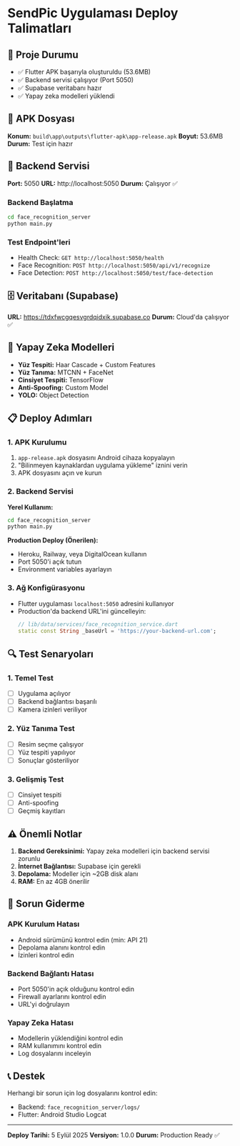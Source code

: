 # SendPic Uygulaması Deploy Talimatları

## 🚀 Proje Durumu
- ✅ Flutter APK başarıyla oluşturuldu (53.6MB)
- ✅ Backend servisi çalışıyor (Port 5050)
- ✅ Supabase veritabanı hazır
- ✅ Yapay zeka modelleri yüklendi

## 📱 APK Dosyası
**Konum:** `build\app\outputs\flutter-apk\app-release.apk`
**Boyut:** 53.6MB
**Durum:** Test için hazır

## 🔧 Backend Servisi
**Port:** 5050
**URL:** http://localhost:5050
**Durum:** Çalışıyor ✅

### Backend Başlatma
```bash
cd face_recognition_server
python main.py
```

### Test Endpoint'leri
- Health Check: `GET http://localhost:5050/health`
- Face Recognition: `POST http://localhost:5050/api/v1/recognize`
- Face Detection: `POST http://localhost:5050/test/face-detection`

## 🗄️ Veritabanı (Supabase)
**URL:** https://tdxfwcgqesvgrdqidxik.supabase.co
**Durum:** Cloud'da çalışıyor ✅

## 🤖 Yapay Zeka Modelleri
- **Yüz Tespiti:** Haar Cascade + Custom Features
- **Yüz Tanıma:** MTCNN + FaceNet
- **Cinsiyet Tespiti:** TensorFlow
- **Anti-Spoofing:** Custom Model
- **YOLO:** Object Detection

## 📋 Deploy Adımları

### 1. APK Kurulumu
1. `app-release.apk` dosyasını Android cihaza kopyalayın
2. "Bilinmeyen kaynaklardan uygulama yükleme" iznini verin
3. APK dosyasını açın ve kurun

### 2. Backend Servisi
**Yerel Kullanım:**
```bash
cd face_recognition_server
python main.py
```

**Production Deploy (Önerilen):**
- Heroku, Railway, veya DigitalOcean kullanın
- Port 5050'i açık tutun
- Environment variables ayarlayın

### 3. Ağ Konfigürasyonu
- Flutter uygulaması `localhost:5050` adresini kullanıyor
- Production'da backend URL'ini güncelleyin:
  ```dart
  // lib/data/services/face_recognition_service.dart
  static const String _baseUrl = 'https://your-backend-url.com';
  ```

## 🔍 Test Senaryoları

### 1. Temel Test
- [ ] Uygulama açılıyor
- [ ] Backend bağlantısı başarılı
- [ ] Kamera izinleri veriliyor

### 2. Yüz Tanıma Test
- [ ] Resim seçme çalışıyor
- [ ] Yüz tespiti yapılıyor
- [ ] Sonuçlar gösteriliyor

### 3. Gelişmiş Test
- [ ] Cinsiyet tespiti
- [ ] Anti-spoofing
- [ ] Geçmiş kayıtları

## ⚠️ Önemli Notlar

1. **Backend Gereksinimi:** Yapay zeka modelleri için backend servisi zorunlu
2. **İnternet Bağlantısı:** Supabase için gerekli
3. **Depolama:** Modeller için ~2GB disk alanı
4. **RAM:** En az 4GB önerilir

## 🐛 Sorun Giderme

### APK Kurulum Hatası
- Android sürümünü kontrol edin (min: API 21)
- Depolama alanını kontrol edin
- İzinleri kontrol edin

### Backend Bağlantı Hatası
- Port 5050'in açık olduğunu kontrol edin
- Firewall ayarlarını kontrol edin
- URL'yi doğrulayın

### Yapay Zeka Hatası
- Modellerin yüklendiğini kontrol edin
- RAM kullanımını kontrol edin
- Log dosyalarını inceleyin

## 📞 Destek
Herhangi bir sorun için log dosyalarını kontrol edin:
- Backend: `face_recognition_server/logs/`
- Flutter: Android Studio Logcat

---
**Deploy Tarihi:** 5 Eylül 2025
**Versiyon:** 1.0.0
**Durum:** Production Ready ✅

